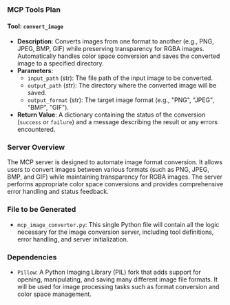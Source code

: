### MCP Tools Plan

#### Tool: `convert_image`
- **Description**: Converts images from one format to another (e.g., PNG, JPEG, BMP, GIF) while preserving transparency for RGBA images. Automatically handles color space conversion and saves the converted image to a specified directory.
- **Parameters**:
  - `input_path` (str): The file path of the input image to be converted.
  - `output_path` (str): The directory where the converted image will be saved.
  - `output_format` (str): The target image format (e.g., "PNG", "JPEG", "BMP", "GIF").
- **Return Value**: A dictionary containing the status of the conversion (`success` or `failure`) and a message describing the result or any errors encountered.

### Server Overview
The MCP server is designed to automate image format conversion. It allows users to convert images between various formats (such as PNG, JPEG, BMP, and GIF) while maintaining transparency for RGBA images. The server performs appropriate color space conversions and provides comprehensive error handling and status feedback.

### File to be Generated
- `mcp_image_converter.py`: This single Python file will contain all the logic necessary for the image conversion server, including tool definitions, error handling, and server initialization.

### Dependencies
- `Pillow`: A Python Imaging Library (PIL) fork that adds support for opening, manipulating, and saving many different image file formats. It will be used for image processing tasks such as format conversion and color space management.